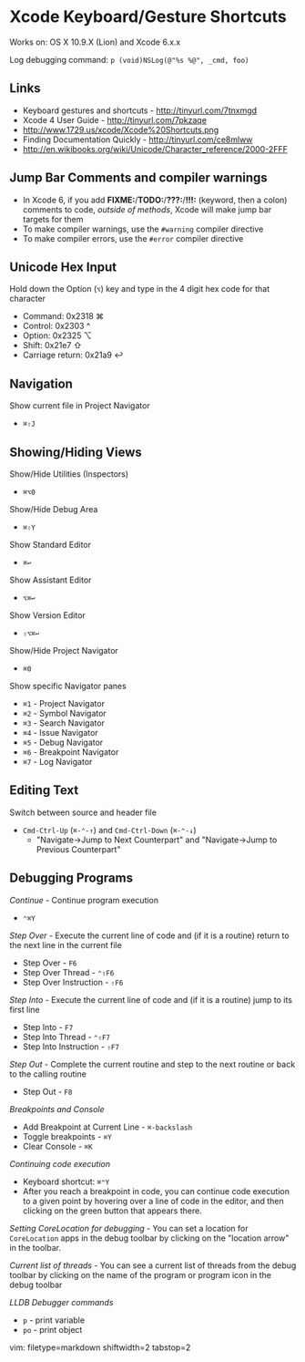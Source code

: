 # Xcode Keyboard/Gesture Shortcuts #

Works on: OS X 10.9.X (Lion) and Xcode 6.x.x

Log debugging command: `p (void)NSLog(@"%s %@", _cmd, foo)`

## Links ##
- Keyboard gestures and shortcuts - http://tinyurl.com/7tnxmgd
- Xcode 4 User Guide - http://tinyurl.com/7pkzaqe
- http://www.1729.us/xcode/Xcode%20Shortcuts.png
- Finding Documentation Quickly - http://tinyurl.com/ce8mlww
- http://en.wikibooks.org/wiki/Unicode/Character_reference/2000-2FFF

## Jump Bar Comments and compiler warnings ##
- In Xcode 6, if you add **FIXME:**/**TODO:**/**???:**/**!!!:** (keyword,
  then a colon) comments to code, _outside of methods_, Xcode will make jump
  bar targets for them
- To make compiler warnings, use the `#warning` compiler directive
- To make compiler errors, use the `#error` compiler directive

## Unicode Hex Input ##
Hold down the Option (`⌥`) key and type in the 4 digit hex code for that
character
- Command:         0x2318 ⌘
- Control:         0x2303 ^
- Option:          0x2325 ⌥
- Shift:           0x21e7 ⇧
- Carriage return: 0x21a9 ↩

## Navigation ##
Show current file in Project Navigator
- `⌘⇧J`

## Showing/Hiding Views ##
Show/Hide Utilities (Inspectors)
- `⌘⌥0`

Show/Hide Debug Area
- `⌘⇧Y`

Show Standard Editor
- `⌘↩`

Show Assistant Editor
- `⌥⌘↩`

Show Version Editor
- `⇧⌥⌘↩`

Show/Hide Project Navigator
- `⌘0`

Show specific Navigator panes
- `⌘1` - Project Navigator
- `⌘2` - Symbol Navigator
- `⌘3` - Search Navigator
- `⌘4` - Issue Navigator
- `⌘5` - Debug Navigator
- `⌘6` - Breakpoint Navigator
- `⌘7` - Log Navigator

## Editing Text ##
Switch between source and header file
- `Cmd-Ctrl-Up` (`⌘-⌃-↑`) and `Cmd-Ctrl-Down` (`⌘-⌃-↓`)
  - "Navigate->Jump to Next Counterpart" and "Navigate->Jump to Previous
    Counterpart"

## Debugging Programs ##
_Continue_ - Continue program execution
- `⌃⌘Y`

_Step Over_ - Execute the current line of code and (if it is a routine) return
to the next line in the current file
- Step Over - `F6`
- Step Over Thread - `⌃⇧F6`
- Step Over Instruction - `⇧F6`

_Step Into_ - Execute the current line of code and (if it is a routine) jump
to its first line
- Step Into - `F7`
- Step Into Thread - `⌃⇧F7`
- Step Into Instruction - `⇧F7`

_Step Out_ - Complete the current routine and step to the next routine or back
to the calling routine
- Step Out - `F8`

_Breakpoints and Console_
- Add Breakpoint at Current Line - `⌘-backslash`
- Toggle breakpoints - `⌘Y`
- Clear Console - `⌘K`

_Continuing code execution_ 
- Keyboard shortcut: `⌘⌃Y`
- After you reach a breakpoint in code, you can continue code execution to a
  given point by hovering over a line of code in the editor, and then clicking
  on the green button that appears there.

_Setting CoreLocation for debugging_ - You can set a location for
`CoreLocation` apps in the debug toolbar by clicking on the "location arrow"
in the toolbar.

_Current list of threads_ - You can see a current list of threads from the
debug toolbar by clicking on the name of the program or program icon in the
debug toolbar

_LLDB Debugger commands_ 
- `p` - print variable
- `po` - print object

vim: filetype=markdown shiftwidth=2 tabstop=2
